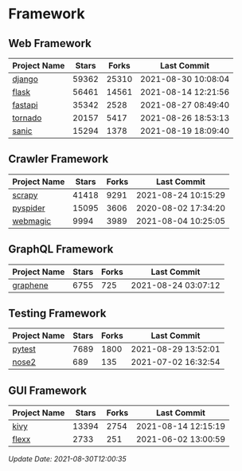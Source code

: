 # Framework

## Web Framework
| Project Name | Stars | Forks | Last Commit |
| ------------ | ----- | ----- | ----------- |
| [django](https://github.com/django/django) | 59362 | 25310 | 2021-08-30 10:08:04 |
| [flask](https://github.com/pallets/flask) | 56461 | 14561 | 2021-08-14 12:21:56 |
| [fastapi](https://github.com/tiangolo/fastapi) | 35342 | 2528 | 2021-08-27 08:49:40 |
| [tornado](https://github.com/tornadoweb/tornado) | 20157 | 5417 | 2021-08-26 18:53:13 |
| [sanic](https://github.com/sanic-org/sanic) | 15294 | 1378 | 2021-08-19 18:09:40 |

## Crawler Framework
| Project Name | Stars | Forks | Last Commit |
| ------------ | ----- | ----- | ----------- |
| [scrapy](https://github.com/scrapy/scrapy) | 41418 | 9291 | 2021-08-24 10:15:29 |
| [pyspider](https://github.com/binux/pyspider) | 15095 | 3606 | 2020-08-02 17:34:20 |
| [webmagic](https://github.com/code4craft/webmagic) | 9994 | 3989 | 2021-08-04 10:25:05 |

## GraphQL Framework
| Project Name | Stars | Forks | Last Commit |
| ------------ | ----- | ----- | ----------- |
| [graphene](https://github.com/graphql-python/graphene) | 6755 | 725 | 2021-08-24 03:07:12 |

## Testing Framework
| Project Name | Stars | Forks | Last Commit |
| ------------ | ----- | ----- | ----------- |
| [pytest](https://github.com/pytest-dev/pytest) | 7689 | 1800 | 2021-08-29 13:52:01 |
| [nose2](https://github.com/nose-devs/nose2) | 689 | 135 | 2021-07-02 16:32:54 |

## GUI Framework
| Project Name | Stars | Forks | Last Commit |
| ------------ | ----- | ----- | ----------- |
| [kivy](https://github.com/kivy/kivy) | 13394 | 2754 | 2021-08-14 12:15:19 |
| [flexx](https://github.com/flexxui/flexx) | 2733 | 251 | 2021-06-02 13:00:59 |

*Update Date: 2021-08-30T12:00:35*